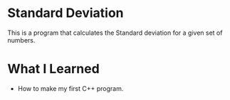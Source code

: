 # Standard Deviation

This is a program that calculates the Standard deviation for a given set of numbers.

# What I Learned

* How to make my first C++ program.
